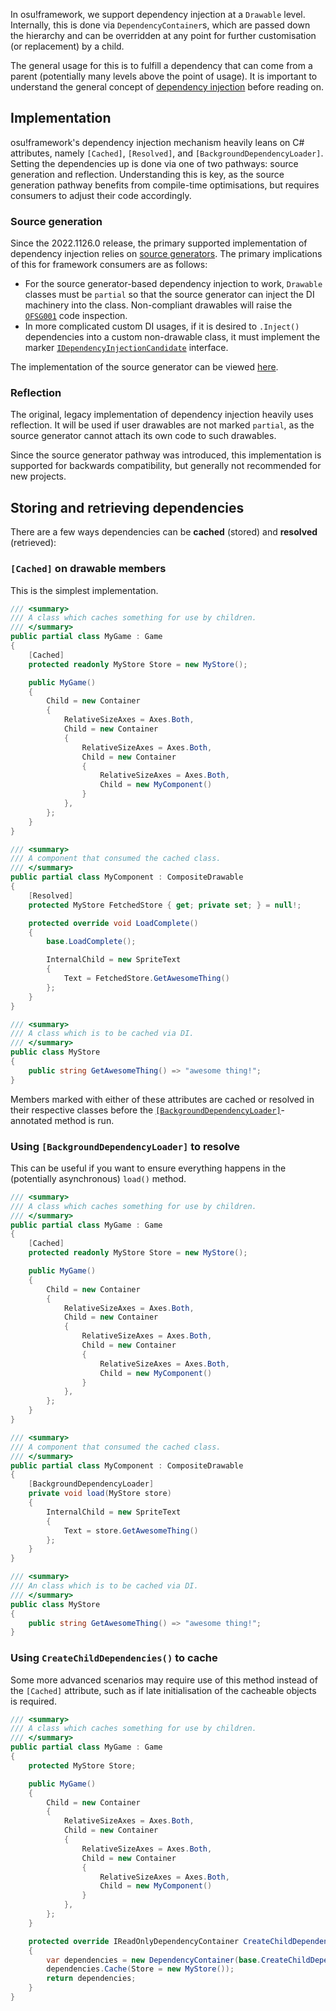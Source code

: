 In osu!framework, we support dependency injection at a `Drawable` level. Internally, this is done via `DependencyContainer`s, which are passed down the hierarchy and can be overridden at any point for further customisation (or replacement) by a child.

The general usage for this is to fulfill a dependency that can come from a parent (potentially many levels above the point of usage). It is important to understand the general concept of [dependency injection](https://en.wikipedia.org/wiki/Dependency_injection) before reading on.

## Implementation

osu!framework's dependency injection mechanism heavily leans on C# attributes, namely `[Cached]`, `[Resolved]`, and `[BackgroundDependencyLoader]`. Setting the dependencies up is done via one of two pathways: source generation and reflection. Understanding this is key, as the source generation pathway benefits from compile-time optimisations, but requires consumers to adjust their code accordingly.

### Source generation

Since the 2022.1126.0 release, the primary supported implementation of dependency injection relies on [source generators](https://learn.microsoft.com/en-us/dotnet/csharp/roslyn-sdk/source-generators-overview). The primary implications of this for framework consumers are as follows:

- For the source generator-based dependency injection to work, `Drawable` classes must be `partial` so that the source generator can inject the DI machinery into the class. Non-compliant drawables will raise the [`OFSG001`](https://github.com/ppy/osu-framework/blob/e5f1aabc22f2f149f48c4fd9ca7c6f8381b00ec0/osu.Framework.SourceGeneration/Analysers/DiagnosticRules.cs#L14-L21) code inspection.
- In more complicated custom DI usages, if it is desired to `.Inject()` dependencies into a custom non-drawable class, it must implement the marker [`IDependencyInjectionCandidate`](https://github.com/ppy/osu-framework/blob/master/osu.Framework/Allocation/IDependencyInjectionCandidate.cs) interface.

The implementation of the source generator can be viewed [here](https://github.com/ppy/osu-framework/blob/master/osu.Framework.SourceGeneration/Generators/Dependencies/DependencyInjectionSourceGenerator.cs).

### Reflection

The original, legacy implementation of dependency injection heavily uses reflection. It will be used if user drawables are not marked `partial`, as the source generator cannot attach its own code to such drawables.

Since the source generator pathway was introduced, this implementation is supported for backwards compatibility, but generally not recommended for new projects.

## Storing and retrieving dependencies

There are a few ways dependencies can be **cached** (stored) and **resolved** (retrieved):

### `[Cached]` on drawable members

This is the simplest implementation.

```csharp
/// <summary>
/// A class which caches something for use by children.
/// </summary>
public partial class MyGame : Game
{
    [Cached]
    protected readonly MyStore Store = new MyStore();

    public MyGame()
    {
        Child = new Container
        {
            RelativeSizeAxes = Axes.Both,
            Child = new Container
            {
                RelativeSizeAxes = Axes.Both,
                Child = new Container
                {
                    RelativeSizeAxes = Axes.Both,
                    Child = new MyComponent()
                }
            },
        };
    }
}

/// <summary>
/// A component that consumed the cached class.
/// </summary>
public partial class MyComponent : CompositeDrawable
{
    [Resolved]
    protected MyStore FetchedStore { get; private set; } = null!;

    protected override void LoadComplete()
    {
        base.LoadComplete();

        InternalChild = new SpriteText
        {
            Text = FetchedStore.GetAwesomeThing()
        };
    }
}

/// <summary>
/// A class which is to be cached via DI.
/// </summary>
public class MyStore
{
    public string GetAwesomeThing() => "awesome thing!";
}
```

Members marked with either of these attributes are cached or resolved in their respective classes before the [`[BackgroundDependencyLoader]`](#using-BackgroundDependencyLoader-to-resolve)-annotated method is run.

### Using `[BackgroundDependencyLoader]` to resolve

This can be useful if you want to ensure everything happens in the (potentially asynchronous) `load()` method.

```csharp
/// <summary>
/// A class which caches something for use by children.
/// </summary>
public partial class MyGame : Game
{
    [Cached]
    protected readonly MyStore Store = new MyStore();

    public MyGame()
    {
        Child = new Container
        {
            RelativeSizeAxes = Axes.Both,
            Child = new Container
            {
                RelativeSizeAxes = Axes.Both,
                Child = new Container
                {
                    RelativeSizeAxes = Axes.Both,
                    Child = new MyComponent()
                }
            },
        };
    }
}

/// <summary>
/// A component that consumed the cached class.
/// </summary>
public partial class MyComponent : CompositeDrawable
{
    [BackgroundDependencyLoader]
    private void load(MyStore store)
    {
        InternalChild = new SpriteText
        {
            Text = store.GetAwesomeThing()
        };
    }
}

/// <summary>
/// An class which is to be cached via DI.
/// </summary>
public class MyStore
{
    public string GetAwesomeThing() => "awesome thing!";
}
```

### Using `CreateChildDependencies()` to cache

Some more advanced scenarios may require use of this method instead of the `[Cached]` attribute, such as if late initialisation of the cacheable objects is required.

```csharp
/// <summary>
/// A class which caches something for use by children.
/// </summary>
public partial class MyGame : Game
{
    protected MyStore Store;

    public MyGame()
    {
        Child = new Container
        {
            RelativeSizeAxes = Axes.Both,
            Child = new Container
            {
                RelativeSizeAxes = Axes.Both,
                Child = new Container
                {
                    RelativeSizeAxes = Axes.Both,
                    Child = new MyComponent()
                }
            },
        };
    }

    protected override IReadOnlyDependencyContainer CreateChildDependencies(IReadOnlyDependencyContainer parent)
    {
        var dependencies = new DependencyContainer(base.CreateChildDependencies(parent));
        dependencies.Cache(Store = new MyStore());
        return dependencies;
    }
}
```